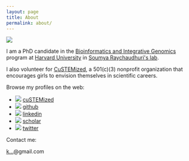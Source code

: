 ```yaml
---
layout: page
title: About
permalink: about/
---
```


<img class="headshot" src="{{ site.baseurl }}/public/profile_2012-06-06.jpg">

<p>I am a PhD candidate in the <a href="http://projects.iq.harvard.edu/big">Bioinformatics and Integrative Genomics</a> program at <a href="http://www.harvard.edu">Harvard University</a> in <a href="http://immunogenomics.hms.harvard.edu">Soumya Raychaudhuri&#39;s lab</a>.</p>

<p>I also volunteer for <a href="https://custemized.org">CuSTEMized</a>, a 501(c)(3) nonprofit organization that encourages girls to envision themselves in scientific careers.</p>

<p>Browse my profiles on the web:</p>

<ul>
<li><img class="icon" src="{{ site.baseurl }}/public/icons/custemized.png"> <a href="http://custemized.org/">cuSTEMized</a></li>
<li><img class="icon" src="{{ site.baseurl }}/public/icons/github.png"> <a href="https://github.com/slowkow">github</a></li>
<li><img class="icon" src="{{ site.baseurl }}/public/icons/linkedin.png"> <a href="https://www.linkedin.com/profile/view?id=39980253">linkedin</a></li>
<li><img class="icon" src="{{ site.baseurl }}/public/icons/scholar.png"> <a href="https://scholar.google.com/citations?user=kMP4830AAAAJ">scholar</a></li>
<li><img class="icon" src="{{ site.baseurl }}/public/icons/twitter.png"> <a href="https://twitter.com/slowkow">twitter</a></li>
</ul>

<p>Contact me:</p>

<p>
<a href="http://www.google.com/recaptcha/mailhide/d?k=01uRGuEIJVXTVwmvc0CWbj1Q==&amp;c=zMiEVNtY5r46JDspsPKsVfJYADA49iTNIMtDY2wcB3E=" onclick="window.open('http://www.google.com/recaptcha/mailhide/d?k\x3d01uRGuEIJVXTVwmvc0CWbj1Q\x3d\x3d\x26c\x3dzMiEVNtY5r46JDspsPKsVfJYADA49iTNIMtDY2wcB3E\x3d', '', 'toolbar=0,scrollbars=0,location=0,statusbar=0,menubar=0,resizable=0,width=500,height=300'); return false;" title="Reveal this e-mail address">k...</a>@gmail.com
</p>

